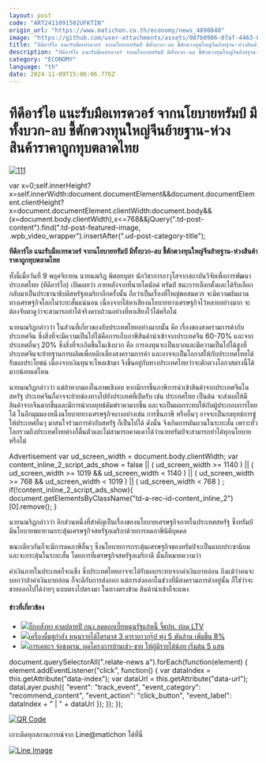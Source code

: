 ```yaml
---
layout: post
code: "ART2411091502UFKTIN"
origin_url: "https://www.matichon.co.th/economy/news_4890840"
image: "https://github.com/user-attachments/assets/807b0986-07af-4463-87a5-c65e3f2434d2"
title: "ทีดีอาร์ไอ แนะรับมือเทรดวอร์ จากนโยบายทรัมป์ มีทั้งบวก-ลบ ชี้ตักตวงทุนใหญ่จีนย้ายฐาน-ห่วงสินค้าราคาถูกทุบตลาดไทย"
description: "ทีดีอาร์ไอ แนะรับมือเทรดวอร์ จากนโยบายทรัมป์ มีทั้งบวก-ลบ ชี้ตักตวงทุนใหญ่จีนย้ายฐาน-ห่วงสินค้าราคาถูกทุบตลาดไทย"
category: "ECONOMY"
language: "th"
date: 2024-11-09T15:06:06.776Z
---
```


# ทีดีอาร์ไอ แนะรับมือเทรดวอร์ จากนโยบายทรัมป์ มีทั้งบวก-ลบ ชี้ตักตวงทุนใหญ่จีนย้ายฐาน-ห่วงสินค้าราคาถูกทุบตลาดไทย

[![](https://www.matichon.co.th/wp-content/uploads/2024/11/111-30.jpg "111")](https://www.matichon.co.th/wp-content/uploads/2024/11/111-30.jpg)

var x=0;self.innerHeight?x=self.innerWidth:document.documentElement&&document.documentElement.clientHeight?x=document.documentElement.clientWidth:document.body&&(x=document.body.clientWidth),x<=768&&jQuery(".td-post-content").find(".td-post-featured-image, .wpb\_video\_wrapper").insertAfter(".ud-post-category-title");

**ทีดีอาร์ไอ แนะรับมือเทรดวอร์ จากนโยบายทรัมป์ มีทั้งบวก-ลบ ชี้ตักตวงทุนใหญ่จีนย้ายฐาน-ห่วงสินค้าราคาถูกทุบตลาดไทย**

ทั้งนี้เมื่อวันที่ 9 พฤศจิกายน นายนณริฏ พิศลยบุตร นักวิชาการอาวุโสจากสถาบันวิจัยเพื่อการพัฒนาประเทศไทย (ทีดีอาร์ไอ) เปิดเผยว่า ภายหลังจากที่นายโดนัลด์ ทรัมป์ ชนะการเลือกตั้งและได้รับเลือกกลับมาเป็นประธานาธิบดีสหรัฐอเมริกาอีกครั้งนั้น ถือว่าเป็นเรื่องที่ใหญ่พอสมควร จะมีความผันผวนทางเศรษฐกิจโลกในระยะสั้นแน่นอน เนื่องจากได้หาเสียงนโยบายทางเศรษฐกิจไว้หลายอย่างมาก จะต้องจับตาดูว่าจะสามารถทำได้จริงครบถ้วนอย่างที่หาเสียงไว้ได้หรือไม่

นายนณริฏกล่าวว่า ในส่วนที่เกี่ยวของกับประเทศไทยอย่างมากนั้น คือ เรื่องของสงครามการค้ากับประเทศจีน ซึ่งสิ่งที่จะมีความเป็นไปได้คือการเก็บภาษีสินค้านำเข้าจากประเทศจีน 60-70% และจากประเทศอื่นๆ 20% ซึ่งสิ่งที่จะเกิดขึ้นในเชิงบวก คือ การลงทุนจะเป็นบวกและมีความเป็นไปได้สูงที่ประเทศจีนจะย้ายฐานการผลิตเพื่อหลีกเลี่ยงสงครามการค้า และอาจจะเป็นโอกาสให้กับประเทศไทยได้รับผลประโยชน์ เนื่องจากเงินทุนจะไหลเข้ามา จึงขึ้นอยู่กับทางประเทศไทยว่าจะตักตวงโอกาสตรงนี้ได้มากน้อยแค่ไหน

นายนณริฏกล่าวว่า แต่ถ้าหากมองในภาพเชิงลบ หากมีการขึ้นภาษีการนำเข้าสินค้าจากประเทศจีนในสหรัฐ ประเทศจีนก็อาจจะย้ายช่องทางไปยังประเทศที่เปิดรับ เช่น ประเทศไทย เป็นต้น จะส่งผลให้มีสินค้าจากจีนมากขึ้นและมีการนำกลยุทธ์ดัมพ์ราคามากขึ้น และจะเป็นผลกระทบให้กับผู้ประกอบการไทยได้ ในอีกมุมมองหนึ่งนโยบายทางเศรษฐกิจบางอย่างเช่น การขึ้นภาษี หรืออื่นๆ อาจจะเป็นกลยุทธ์การขู่ให้ประเทศอื่นๆ มาสนใจร่วมการค้ากับสหรัฐ ก็เป็นไปได้ ดังนั้น จึงเกิดการผันผวนในระยะสั้น เพราะทั่วโลกรวมถึงประเทศไทยต่างก็ตื่นตัวและไม่สามารถคาดเดาได้ว่านายทรัมป์จะสามารถทำได้ทุกนโยบายหรือไม่

Advertisement var ud\_screen\_width = document.body.clientWidth; var content\_inline\_2\_script\_ads\_show = false || ( ud\_screen\_width >= 1140 ) || ( ud\_screen\_width >= 1019 && ud\_screen\_width < 1140 ) || ( ud\_screen\_width >= 768 && ud\_screen\_width < 1019 ) || ( ud\_screen\_width < 768 ) ; if(!content\_inline\_2\_script\_ads\_show){ document.getElementsByClassName("td-a-rec-id-content\_inline\_2")\[0\].remove(); }

นายนณริฏกล่าวว่า อีกส่วนหนึ่งที่สำคัญเป็นเรื่องของนโยบายเศรษฐกิจภายในประเทศสหรัฐ ซึ่งทรัมป์มีนโยบายพยายามกระตุ้นเศรษฐกิจสหรัฐอเมริกาด้วยการลดภาษีนิติบุคคล

ขณะเดียวกันก็จะมีการลดภาษีอื่นๆ ซึ่งนโยบายการกระตุ้นเศรษฐกิจของทรัมป์จะเป็นแบบประชานิยมและจะกระตุ้นในระยะสั้น โดยการที่เศรษฐกิจสหรัฐอเมริกาดี นั้นก็หมายความว่า

ค่าเงินภายในประเทศก็จะแข็ง ซึ่งประเทศไทยอาจจะได้รับผลกระทบจากค่าเงินบาทอ่อน ถึงแม้ว่าคนจะบอกว่าถ้าค่าเงินบาทอ่อน ก็จะดีกับการส่งออก แต่การส่งออกในช่วงที่มีสงครามการค้าอยู่นั้น ก็ใช่ว่าจะขายออกไปได้ง่ายๆ แบบตรงไปตรงมา ในทางตรงข้าม สินค้านำเข้าก็จะแพง

#### ข่าวที่เกี่ยวข้อง

*   [![](https://www.matichon.co.th/wp-content/uploads/2024/11/อสังหา1584.jpg)บิ๊กอสังหา คาดปลายปี กนง.ลดดอกเบี้ยหนุนรัฐแก้หนี้ จี้ธปท. ปลด LTV](https://www.matichon.co.th/economy/news_4890821)
*   [![](https://www.matichon.co.th/wp-content/uploads/2024/11/9698568745.jpg)เครื่องดื่มชูกำลัง หนุนรายได้ไตรมาส 3 คาราบาวกรุ๊ป พุ่ง 5 พันล้าน เพิ่มขึ้น 8%](https://www.matichon.co.th/economy/news_4890813)
*   [![](https://www.matichon.co.th/wp-content/uploads/2024/11/การเคะหะ0.jpg)การเคหะฯ จ่อชงครม. ผุดโครงการบ้านเช่า-ขาย ให้ผู้มีรายได้น้อย เริ่มต้น 5 แสน](https://www.matichon.co.th/economy/news_4890785)

document.querySelectorAll(".relate-news a").forEach(function(element) { element.addEventListener("click", function() { var dataIndex = this.getAttribute("data-index"); var dataUrl = this.getAttribute("data-url"); dataLayer.push({ "event": "track\_event", "event\_category": "recommend\_content", "event\_action": "click\_button", "event\_label": dataIndex + " | " + dataUrl }); }); });

[![QR Code](https://www.matichon.co.th/wp-content/uploads/2023/07/wob1371z.jpg)](https://lin.ee/ht0nDxX)

เกาะติดทุกสถานการณ์จาก Line@matichon ได้ที่นี่

[![Line Image](https://www.matichon.co.th/wp-content/uploads/2023/07/th.png)](https://lin.ee/ht0nDxX)